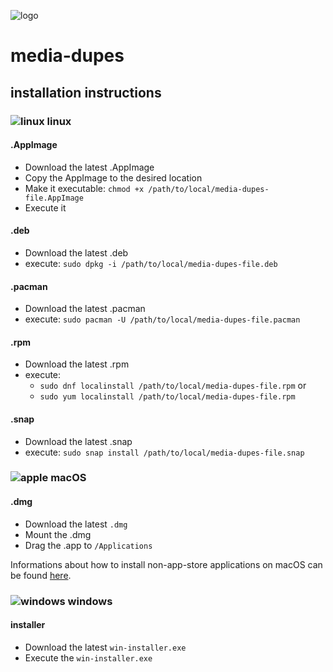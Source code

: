 ![logo](https://raw.githubusercontent.com/yafp/media-dupes/master/.github/images/logo/128x128.png)

# media-dupes

## installation instructions

### ![linux](https://raw.githubusercontent.com/yafp/media-dupes/master/.github/images/platform/linux_32x32.png) linux

#### .AppImage
* Download the latest .AppImage
* Copy the AppImage to the desired location
* Make it executable: `chmod +x /path/to/local/media-dupes-file.AppImage`
* Execute it

#### .deb
* Download the latest .deb
* execute: `sudo dpkg -i /path/to/local/media-dupes-file.deb`

#### .pacman
* Download the latest .pacman
* execute: `sudo pacman -U /path/to/local/media-dupes-file.pacman`

#### .rpm
* Download the latest .rpm
* execute:
  * `sudo dnf localinstall /path/to/local/media-dupes-file.rpm` or
  * `sudo yum localinstall /path/to/local/media-dupes-file.rpm`

#### .snap
* Download the latest .snap
* execute: `sudo snap install /path/to/local/media-dupes-file.snap`

### ![apple](https://raw.githubusercontent.com/yafp/media-dupes/master/.github/images/platform/apple_32x32.png) macOS
#### .dmg
* Download the latest `.dmg`
* Mount the .dmg
* Drag the .app to `/Applications`

Informations about how to install non-app-store applications on macOS can be found [here](https://apple.stackexchange.com/questions/294013/how-to-allow-install-of-non-app-store-or-identified-developers-on-macos-sierra).

### ![windows](https://raw.githubusercontent.com/yafp/media-dupes/master/.github/images/platform/windows_32x32.png) windows

#### installer
* Download the latest `win-installer.exe`
* Execute the `win-installer.exe`

